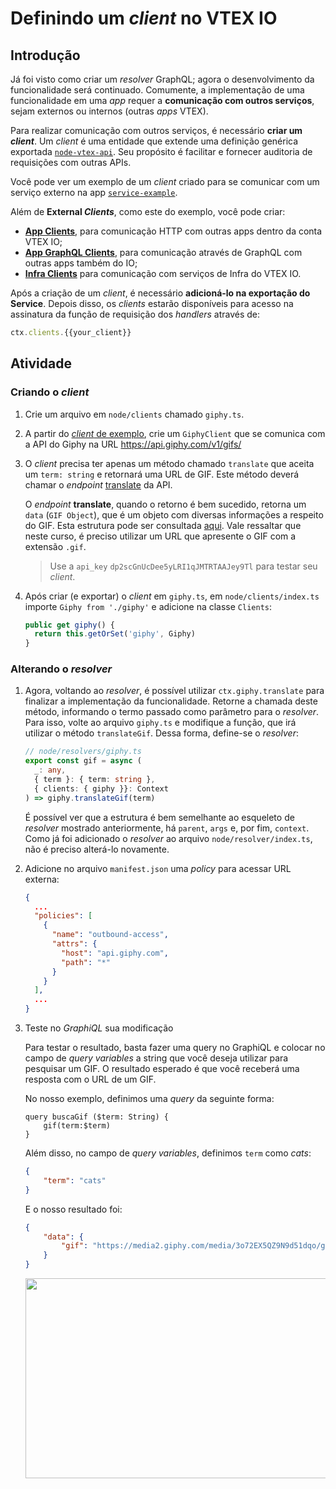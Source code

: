 # Definindo um *client* no VTEX IO

## Introdução
Já foi visto como criar um _resolver_ GraphQL; agora o desenvolvimento da funcionalidade será continuado. Comumente, a implementação de uma funcionalidade em uma *app* requer a **comunicação com outros serviços**, sejam externos ou internos (outras *apps* VTEX).

Para realizar comunicação com outros serviços, é necessário **criar um *client***. Um *client* é uma entidade que extende uma definição genérica exportada [`node-vtex-api`](https://github.com/vtex/node-vtex-api). Seu propósito é facilitar e fornecer auditoria de requisições com outras APIs.

Você pode ver um exemplo de um *client* criado para se comunicar com um serviço externo na app [`service-example`](https://github.com/vtex-apps/service-example/blob/ffd7a86f928f9931a9353215eebb764cb3150695/node/clients/status.ts).

Além de **External *Clients***, como este do exemplo, você pode criar:
- **[App Clients](https://github.com/vtex/node-vtex-api/blob/d273aac28702a5bad6ebac4df9ddee69aba61350/src/clients/apps/AppClient.ts)**, para comunicação HTTP com outras apps dentro da conta VTEX IO;
- **[App GraphQL Clients](https://github.com/vtex/node-vtex-api/blob/d273aac28702a5bad6ebac4df9ddee69aba61350/src/clients/apps/AppGraphQLClient.ts)**, para comunicação através de GraphQL com outras apps também do IO;
- **[Infra Clients](https://github.com/vtex/node-vtex-api/blob/d273aac28702a5bad6ebac4df9ddee69aba61350/src/clients/infra/InfraClient.ts)** para comunicação com serviços de Infra do VTEX IO.

Após a criação de um *client*, é necessário **adicioná-lo na exportação do Service**. Depois disso, os *clients* estarão disponíveis para acesso na assinatura da função de requisição dos *handlers* através de:

```typescript
ctx.clients.{{your_client}}
```

## Atividade

### Criando o *client*
1. Crie um arquivo em `node/clients` chamado `giphy.ts`.
2. A partir do [*client* de exemplo](https://github.com/vtex-apps/service-example/blob/ffd7a86f928f9931a9353215eebb764cb3150695/node/clients/status.ts), crie um `GiphyClient` que se comunica com a API do Giphy na URL https://api.giphy.com/v1/gifs/
3. O *client* precisa ter apenas um método chamado `translate` que aceita um `term: string` e retornará uma URL de GIF. Este método deverá chamar o _endpoint_ [translate](https://developers.giphy.com/docs/api/endpoint#translate) da API.

    O *endpoint* **translate**, quando o retorno é bem sucedido, retorna um `data` (`GIF Object`), que é um objeto com diversas informações a respeito do GIF. Esta estrutura pode ser consultada [aqui](https://developers.giphy.com/docs/api/schema). Vale ressaltar que neste curso, é preciso utilizar um URL que apresente o GIF com a extensão `.gif`.

    >Use a `api_key` `dp2scGnUcDee5yLRI1qJMTRTAAJey9Tl` para testar seu _client_.
4. Após criar (e exportar) o *client* em `giphy.ts`, em `node/clients/index.ts` importe `Giphy from './giphy'` e adicione na classe `Clients`:
    ```typescript
    public get giphy() {
      return this.getOrSet('giphy', Giphy)
    }
    ```

### Alterando o *resolver*

1. Agora, voltando ao *resolver*, é possível utilizar `ctx.giphy.translate` para finalizar a implementação da funcionalidade. Retorne a chamada deste método, informando o termo passado como parâmetro para o _resolver_. Para isso, volte ao arquivo `giphy.ts` e modifique a função, que irá utilizar o método `translateGif`. Dessa forma, define-se o *resolver*:
    ```ts
    // node/resolvers/giphy.ts
    export const gif = async (
      _: any,
      { term }: { term: string },
      { clients: { giphy }}: Context
    ) => giphy.translateGif(term)
    ```

    É possível ver que a estrutura é bem semelhante ao esqueleto de *resolver* mostrado anteriormente, há `parent`, `args` e, por fim, `context`. Como já foi adicionado o *resolver* ao arquivo `node/resolver/index.ts`, não é preciso alterá-lo novamente.

6. Adicione no arquivo `manifest.json` uma *policy* para acessar URL externa:
    ```json
    {
      ...
      "policies": [
        {
          "name": "outbound-access",
          "attrs": {
            "host": "api.giphy.com",
            "path": "*"
          }
        }
      ],
      ...
    }
    ```

7. Teste no _GraphiQL_ sua modificação

    Para testar o resultado, basta fazer uma query no GraphiQL e colocar no campo de *query variables* a string que você deseja utilizar para pesquisar um GIF. O resultado esperado é que você receberá uma resposta com o URL de um GIF.

    No nosso exemplo, definimos uma *query* da seguinte forma:
    ```
    query buscaGif ($term: String) {
        gif(term:$term)
    }
    ```

    Além disso, no campo de *query variables*, definimos `term` como *cats*:
    ```json
    {
        "term": "cats"
    }
    ```
    E o nosso resultado foi:
    ```json
    {
        "data": {
            "gif": "https://media2.giphy.com/media/3o72EX5QZ9N9d51dqo/giphy.gif?cid=96678fa42d14d68f9c3ebdfaff64b84de51f012598e0a2e9&rid=giphy.gif"
        }
    }
    ```
    <img src="https://media2.giphy.com/media/3o72EX5QZ9N9d51dqo/giphy.gif?cid=96678fa42d14d68f9c3ebdfaff64b84de51f012598e0a2e9&rid=giphy.gif" width="600" height="320"/>


